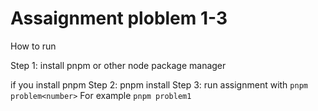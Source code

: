 # Assaignment ploblem 1-3

How to run

Step 1: install pnpm or other node package manager

if you install pnpm
Step 2: pnpm install
Step 3: run assignment with `pnpm problem<number>` For example `pnpm problem1`


